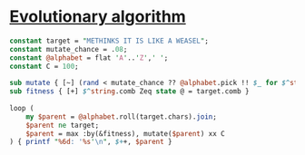 [1]: https://rosettacode.org/wiki/Evolutionary_algorithm

# [Evolutionary algorithm][1]

```perl
constant target = "METHINKS IT IS LIKE A WEASEL";
constant mutate_chance = .08;
constant @alphabet = flat 'A'..'Z',' ';
constant C = 100;
 
sub mutate { [~] (rand < mutate_chance ?? @alphabet.pick !! $_ for $^string.comb) }
sub fitness { [+] $^string.comb Zeq state @ = target.comb }
 
loop (
    my $parent = @alphabet.roll(target.chars).join;
    $parent ne target;
    $parent = max :by(&fitness), mutate($parent) xx C
) { printf "%6d: '%s'\n", $++, $parent }
```